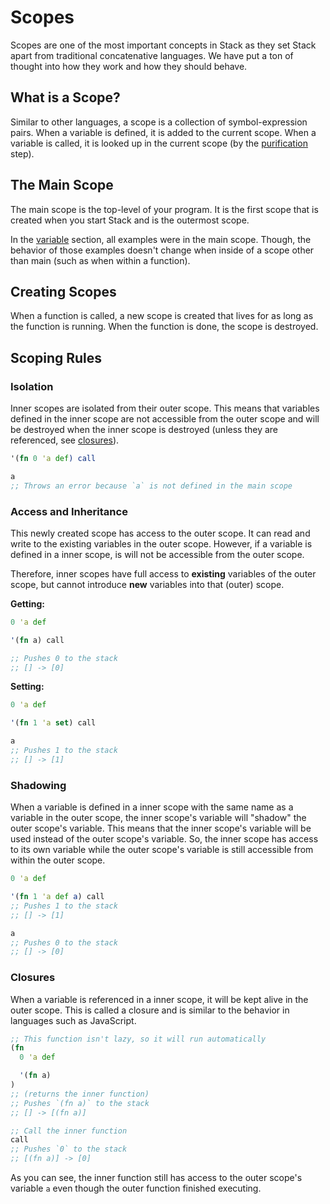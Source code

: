 # Scopes

<!-- TODO: Maybe prefer referencing scopes as outer and inner -->

Scopes are one of the most important concepts in Stack as they set Stack apart from traditional concatenative languages. We have put a ton of thought into how they work and how they should behave.

## What is a Scope?

Similar to other languages, a scope is a collection of symbol-expression pairs. When a variable is defined, it is added to the current scope. When a variable is called, it is looked up in the current scope (by the [purification](stack.md#purification) step).

## The Main Scope

The main scope is the top-level of your program. It is the first scope that is created when you start Stack and is the outermost scope.

In the [variable](variables.md) section, all examples were in the main scope. Though, the behavior of those examples doesn't change when inside of a scope other than main (such as when within a function).

## Creating Scopes

When a function is called, a new scope is created that lives for as long as the function is running. When the function is done, the scope is destroyed.

## Scoping Rules

### Isolation

Inner scopes are isolated from their outer scope. This means that variables defined in the inner scope are not accessible from the outer scope and will be destroyed when the inner scope is destroyed (unless they are referenced, see [closures](#closures)).

<!-- TODO: not unless they're referenced, it's whenever an inner scope exists within the outer scope, that outer scope is copied to the inner and will live as long as the inner scope (thanks Rust Rc's). -->

```clojure
'(fn 0 'a def) call

a
;; Throws an error because `a` is not defined in the main scope
```

### Access and Inheritance

This newly created scope has access to the outer scope. It can read and write to the existing variables in the outer scope. However, if a variable is defined in a inner scope, is will not be accessible from the outer scope.

Therefore, inner scopes have full access to **existing** variables of the outer scope, but cannot introduce **new** variables into that (outer) scope.

**Getting:**

```clojure
0 'a def

'(fn a) call

;; Pushes 0 to the stack
;; [] -> [0]
```

**Setting:**

```clojure
0 'a def

'(fn 1 'a set) call

a
;; Pushes 1 to the stack
;; [] -> [1]
```

### Shadowing

When a variable is defined in a inner scope with the same name as a variable in the outer scope, the inner scope's variable will "shadow" the outer scope's variable. This means that the inner scope's variable will be used instead of the outer scope's variable. So, the inner scope has access to its own variable while the outer scope's variable is still accessible from within the outer scope.

```clojure
0 'a def

'(fn 1 'a def a) call
;; Pushes 1 to the stack
;; [] -> [1]

a
;; Pushes 0 to the stack
;; [] -> [0]
```

### Closures

When a variable is referenced in a inner scope, it will be kept alive in the outer scope. This is called a closure and is similar to the behavior in languages such as JavaScript.

```clojure
;; This function isn't lazy, so it will run automatically
(fn
  0 'a def

  '(fn a)
)
;; (returns the inner function)
;; Pushes `(fn a)` to the stack
;; [] -> [(fn a)]

;; Call the inner function
call
;; Pushes `0` to the stack
;; [(fn a)] -> [0]
```

As you can see, the inner function still has access to the outer scope's variable `a` even though the outer function finished executing.

<!-- TODO: Rewrite this as it doesn't matter if a symbol is referenced, the outer scope will always exist for the inner scope -->
<!-- ## Scope Implementation

Closures are enabled by an internal scanning system. The scanner is triggered whenever a function is pushed to the stack and recursively scans all symbols that the function contains. However, the scanner is dumb and doesn't know how a function will use its symbols. Because of this, the scanner makes decisions based on whether a symbol in the function exists in the outer scope.

- If the outer scope has the symbol, the symbol's value is referenced in the function's scope.
- If the outer scope does not have the symbol, the symbol is reserved in the function's scope (defined with no value, erroring if called before defining).

When a function is called, the scope of the function is set as the current scope. The function can shadow values in its scope, which will propagate to any inner functions.

### Closures with State

This example is the simplest. The scanner sees `a` being referenced in the function, and it links the scope entry for `a` in the inner function to the outer scope. The inner function could always redefine (shadowing), which would unlink the entry.

```clojure
'(fn
  0 'a def

  '(fn a)
)

;; Call the outer function
;; (returns the inner function)
call

;; Call the inner function
call
;; Pushes 0 to the stack
;; [] -> [0]
```

### Rescanning

Still referencing the above example, the scanner initially scans the outer function recursively, including the inner function, when the outer is pushed to the stack. Then, after the outer function runs, it pushes the inner function to the stack. The scanner is triggered from that push, and rescans the inner function.

This is important because it means the scanner doesn't need to rely on symbols being used in upper scopes, since it will inherit the symbols from the outer scope (which would be defined at runtime).

Here is a simple example of this behavior.

```clojure
;; Push the symbol `a`, then `0`, then `a` again
'a 0 'a

;; Pushes the outer function (triggering a scan of both functions)
'(fn
  ;; Pulls the `a` and `0` from the stack, defining it in scope
  def

  ;; Pushes the inner function (triggering another scan)
  ;; that uses the last `a` on the stack to get the value
  '(fn get)
)

;; Call both functions
call call

;; Pushes 0 to the stack
;; [] -> [0]
```

In this example, we are pushing a pattern that `def` can use (`value`, `symbol`) and also including another symbol for the inner function. The initial scan of the outer function wouldn't see any symbols being used, thus leaving a blank scope for both outer and inner functions.

Once the outer function is called, it will push the inner function to the stack, triggering a rescan of the inner function. This time, `a` will be in the current scope of the scanner, and the inner function will inherit the value of `a` from the outer scope.

Thus, the scanner doesn't need to "see" the variables in the code itself, it just needs to have the variables ready by the time it scans (or rescans) a function. -->
